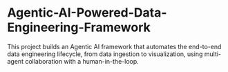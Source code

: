 # Agentic-AI-Powered-Data-Engineering-Framework
This project builds an Agentic AI framework that automates the end-to-end data engineering lifecycle, from data ingestion to visualization, using multi-agent collaboration with a human-in-the-loop.
